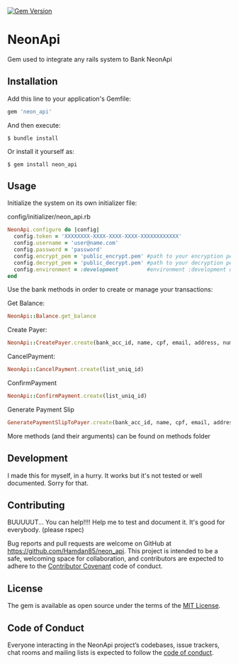 [![Gem Version](https://badge.fury.io/rb/neon_api.svg)](https://badge.fury.io/rb/neon_api)


# NeonApi

Gem used to integrate any rails system to Bank NeonApi

## Installation

Add this line to your application's Gemfile:

```ruby
gem 'neon_api'
```

And then execute:

    $ bundle install

Or install it yourself as:

    $ gem install neon_api

## Usage

Initialize the system on its own initializer file:

config/initializer/neon_api.rb
```ruby
NeonApi.configure do |config|
  config.token = 'XXXXXXXX-XXXX-XXXX-XXXX-XXXXXXXXXXXX'
  config.username = 'user@name.com'
  config.password = 'password'
  config.encrypt_pem = 'public_encrypt.pem' #path to your encryption pem 
  config.decrypt_pem = 'public_decrypt.pem' #path to your decryption pem
  config.environment = :development         #environment :development of :production
end
```

Use the bank methods in order to create or manage your transactions:

Get Balance:
```ruby
NeonApi::Balance.get_balance
```

Create Payer:
```ruby
NeonApi::CreatePayer.create(bank_acc_id, name, cpf, email, address, number, complement, zipcode, city, state, country)
```

CancelPayment:
```ruby
NeonApi::CancelPayment.create(list_uniq_id)
```

ConfirmPayment
```ruby
NeonApi::ConfirmPayment.create(list_uniq_id)
```

Generate Payment Slip
```ruby
GeneratePaymentSlipToPayer.create(bank_acc_id, name, cpf, email, address, number, complement, zipcode, city, state, country)
```
More methods (and their arguments) can be found on methods folder

## Development

I made this for myself, in a hurry. It works but it's not tested or well documented. Sorry for that.

## Contributing
BUUUUUT... You can help!!!!
Help me to test and document it. It's good for everybody. (please rspec)

Bug reports and pull requests are welcome on GitHub at https://github.com/Hamdan85/neon_api. This project is intended to be a safe, welcoming space for collaboration, and contributors are expected to adhere to the [Contributor Covenant](http://contributor-covenant.org) code of conduct.

## License

The gem is available as open source under the terms of the [MIT License](http://opensource.org/licenses/MIT).

## Code of Conduct

Everyone interacting in the NeonApi project’s codebases, issue trackers, chat rooms and mailing lists is expected to follow the [code of conduct](https://github.com/[USERNAME]/neon_api/blob/master/CODE_OF_CONDUCT.md).
